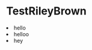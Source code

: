 # TestRileyBrown

<html>
  <body>
    <div>
      <li>hello</li>
      <li>helloo</li>
      <li>hey</li>
     </ul>
   </div>
 </body>
</html>
        
